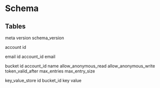 # Schema

## Tables

meta
    version
    schema_version

account
    id

email
    id
    account_id
    email

bucket
    id
    account_id
    name
    allow_anonymous_read
    allow_anonymous_write
    token_valid_after
    max_entries
    max_entry_size

key_value_store
    id
    bucket_id
    key
    value
